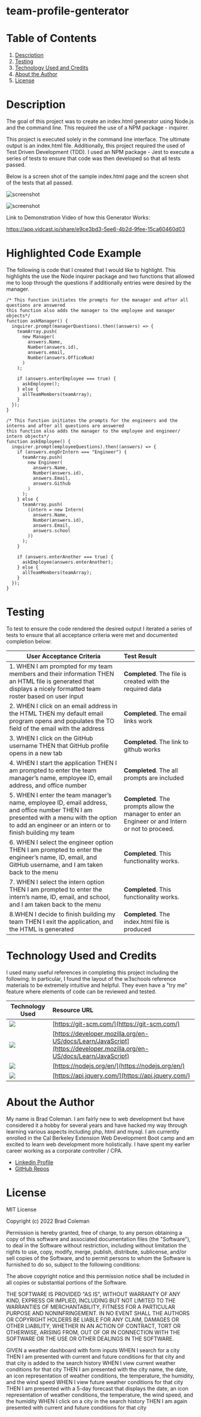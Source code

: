 # team-profile-genterator

# **Table of Contents**
1. [Description](#description)
2. [Testing](#testing)
3. [Technology Used and Credits](#technology-used-and-credits)
4. [About the Author](#about-the-author)
5. [License](#license)


# **Description**

The goal of this project was to create an index.html generator using Node.js and the command line.   This required the use of a NPM package - inquirer.    

This project is executed solely in the command line interface.  The ultimate output is an index.html file.  Additionally, this project required the used of Test Driven Development (TDD). I used an NPM package - Jest to execute a series of tests to ensure that code was then developed so that all tests passed.  

Below is a screen shot of the sample index.html page and the screen shot of the tests that all passed. 

![screenshot](./assets/screen_shot.jpg)


![screenshot](./assets/screenShot2.jpg)


Link to Demonstration Video of how this Generator Works:

https://app.vidcast.io/share/e9ce3bd3-5ee6-4b2d-9fee-15ca60460d03


# **Highlighted Code Example**

The following is code that I created that I would like to highlight.  This highlights the use the Node inquirer package and two functions that allowed me to loop through the questions if additionally entries were desired by the manager.  

```
/* This function initiates the prompts for the manager and after all questions are answered
this function also adds the manager to the employee and manager objects*/
function askManager() {
  inquirer.prompt(managerQuestions).then((answers) => {
    teamArray.push(
      new Manager(
        answers.Name,
        Number(answers.id),
        answers.email,
        Number(answers.OfficeNum)
      )
    );

    if (answers.enterEmployee === true) {
      askEmployee();
    } else {
      allTeamMembers(teamArray);
    }
  });
}

/* This function initiates the prompts for the engineers and the interns and after all questions are answered
this function also adds the manager to the employee and engineer/ intern objects*/
function askEmployee() {
  inquirer.prompt(employeeQuestions).then((answers) => {
    if (answers.engOrIntern === "Engineer") {
      teamArray.push(
        new Engineer(
          answers.Name,
          Number(answers.id),
          answers.Email,
          answers.Github
        )
      );
    } else {
      teamArray.push(
        (intern = new Intern(
          answers.Name,
          Number(answers.id),
          answers.Email,
          answers.school
        ))
      );
    }

    if (answers.enterAnother === true) {
      askEmployee(answers.enterAnother);
    } else {
      allTeamMembers(teamArray);
    }
  });
}

```


# **Testing** 

To test to ensure the code rendered the desired output I iterated a series of tests to ensure that all acceptance criteria were met and documented completion below:

| User Acceptance Criteria | Test Result | 
| ------------- |:-------------| 
|1. WHEN I am prompted for my team members and their information THEN an HTML file is generated that displays a nicely formatted team roster based on user input   |**Completed**.  The file is created with the required data    |
|2. WHEN I click on an email address in the HTML THEN my default email program opens and populates the TO field of the email with the address   |**Completed**.  The email links work     |
|3. WHEN I click on the GitHub username THEN that GitHub profile opens in a new tab   |**Completed**.  The link to github works    |
|4. WHEN I start the application THEN I am prompted to enter the team manager’s name, employee ID, email address, and office number   |**Completed**.  The  all prompts are included   |
|5. WHEN I enter the team manager’s name, employee ID, email address, and office number THEN I am presented with a menu with the option to add an engineer or an intern or to finish building my team   |**Completed**.  The prompts allow the manager to enter an Engineer or and Intern or not to proceed.    |
|6. WHEN I select the engineer option THEN I am prompted to enter the engineer’s name, ID, email, and GitHub username, and I am taken back to the menu    |**Completed**.  This functionality works.    |
|7. WHEN I select the intern option THEN I am prompted to enter the intern’s name, ID, email, and school, and I am taken back to the menu   |**Completed**.  This functionality works.    |
|8.WHEN I decide to finish building my team THEN I exit the application, and the HTML is generated   |**Completed**.  The index.html file is produced    |


# **Technology Used and Credits**

I used many useful references in completing this project including the following.  In particular, I found the layout of the w3schools reference materials to be extremely intuitive and helpful.  They even have a "try me" feature where elements of code can be reviewed and tested. 


| Technology Used | Resource URL | 
| ------------- |:-------------| 
| <img src="https://img.shields.io/badge/GIT-E44C30?style=for-the-badge&logo=git&logoColor=white"> | [https://git-scm.com/](https://git-scm.com/) | 
| <img src="https://img.shields.io/badge/JavaScript-F7DF1E?style=for-the-badge&logo=javascript&logoColor=black"> | [https://developer.mozilla.org/en-US/docs/Learn/JavaScript](https://developer.mozilla.org/en-US/docs/Learn/JavaScript) |
| <img src="https://img.shields.io/badge/Node.js-43853D?style=for-the-badge&logo=node.js&logoColor=white"> | [https://nodejs.org/en/](https://nodejs.org/en/) |
| <img src="https://img.shields.io/badge/jQuery-0769AD?style=for-the-badge&logo=jquery&logoColor=white"> | [https://api.jquery.com/](https://api.jquery.com/) |

# **About the Author**

My name is Brad Coleman. I am fairly new to web development but have considered it a hobby for several years and have hacked my way through learning various aspects including php, html and mysql.  I am currently enrolled in the Cal Berkeley Extension Web Development Boot camp and am excited to learn web development more holistically.  I have spent my earlier career working as a corporate controller / CPA.

- [Linkedin Profile](https://www.linkedin.com/in/brad-coleman-109529/)
- [GitHub Repos](https://github.com/bradcoleman60?tab=repositories)


# **License**

MIT License

Copyright (c) 2022 Brad Coleman

Permission is hereby granted, free of charge, to any person obtaining a copy
of this software and associated documentation files (the "Software"), to deal
in the Software without restriction, including without limitation the rights
to use, copy, modify, merge, publish, distribute, sublicense, and/or sell
copies of the Software, and to permit persons to whom the Software is
furnished to do so, subject to the following conditions:

The above copyright notice and this permission notice shall be included in all
copies or substantial portions of the Software.

THE SOFTWARE IS PROVIDED "AS IS", WITHOUT WARRANTY OF ANY KIND, EXPRESS OR
IMPLIED, INCLUDING BUT NOT LIMITED TO THE WARRANTIES OF MERCHANTABILITY,
FITNESS FOR A PARTICULAR PURPOSE AND NONINFRINGEMENT. IN NO EVENT SHALL THE
AUTHORS OR COPYRIGHT HOLDERS BE LIABLE FOR ANY CLAIM, DAMAGES OR OTHER
LIABILITY, WHETHER IN AN ACTION OF CONTRACT, TORT OR OTHERWISE, ARISING FROM,
OUT OF OR IN CONNECTION WITH THE SOFTWARE OR THE USE OR OTHER DEALINGS IN THE
SOFTWARE.


GIVEN a weather dashboard with form inputs
WHEN I search for a city
THEN I am presented with current and future conditions for that city and that city is added to the search history
WHEN I view current weather conditions for that city
THEN I am presented with the city name, the date, an icon representation of weather conditions, the temperature, the humidity, and the wind speed
WHEN I view future weather conditions for that city
THEN I am presented with a 5-day forecast that displays the date, an icon representation of weather conditions, the temperature, the wind speed, and the humidity
WHEN I click on a city in the search history
THEN I am again presented with current and future conditions for that city
```